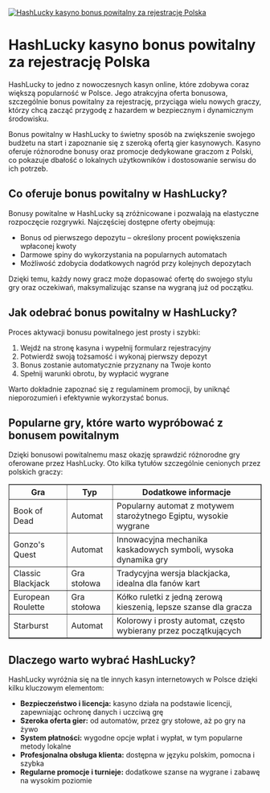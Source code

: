 [![HashLucky kasyno bonus powitalny za rejestrację Polska](https://123-caf.pages.dev/gitsignup.png)](https://vrmoo.ru/Bt82HjjY)

<h1>HashLucky kasyno bonus powitalny za rejestrację Polska</h1> <p>HashLucky to jedno z nowoczesnych kasyn online, które zdobywa coraz większą popularność w Polsce. Jego atrakcyjna oferta bonusowa, szczególnie bonus powitalny za rejestrację, przyciąga wielu nowych graczy, którzy chcą zacząć przygodę z hazardem w bezpiecznym i dynamicznym środowisku.</p> <p>Bonus powitalny w HashLucky to świetny sposób na zwiększenie swojego budżetu na start i zapoznanie się z szeroką ofertą gier kasynowych. Kasyno oferuje różnorodne bonusy oraz promocje dedykowane graczom z Polski, co pokazuje dbałość o lokalnych użytkowników i dostosowanie serwisu do ich potrzeb.</p> <h2>Co oferuje bonus powitalny w HashLucky?</h2> <p>Bonusy powitalne w HashLucky są zróżnicowane i pozwalają na elastyczne rozpoczęcie rozgrywki. Najczęściej dostępne oferty obejmują:</p> <ul>   <li>Bonus od pierwszego depozytu – określony procent powiększenia wpłaconej kwoty</li>   <li>Darmowe spiny do wykorzystania na popularnych automatach</li>   <li>Możliwość zdobycia dodatkowych nagród przy kolejnych depozytach</li> </ul> <p>Dzięki temu, każdy nowy gracz może dopasować ofertę do swojego stylu gry oraz oczekiwań, maksymalizując szanse na wygraną już od początku.</p> <h2>Jak odebrać bonus powitalny w HashLucky?</h2> <p>Proces aktywacji bonusu powitalnego jest prosty i szybki:</p> <ol>   <li>Wejdź na stronę kasyna i wypełnij formularz rejestracyjny</li>   <li>Potwierdź swoją tożsamość i wykonaj pierwszy depozyt</li>   <li>Bonus zostanie automatycznie przyznany na Twoje konto</li>   <li>Spełnij warunki obrotu, by wypłacić wygrane</li> </ol> <p>Warto dokładnie zapoznać się z regulaminem promocji, by uniknąć nieporozumień i efektywnie wykorzystać bonus.</p> <h2>Popularne gry, które warto wypróbować z bonusem powitalnym</h2> <p>Dzięki bonusowi powitalnemu masz okazję sprawdzić różnorodne gry oferowane przez HashLucky. Oto kilka tytułów szczególnie cenionych przez polskich graczy:</p> <table border="1" cellpadding="5" cellspacing="0">   <thead>     <tr>       <th>Gra</th>       <th>Typ</th>       <th>Dodatkowe informacje</th>     </tr>   </thead>   <tbody>     <tr>       <td>Book of Dead</td>       <td>Automat</td>       <td>Popularny automat z motywem starożytnego Egiptu, wysokie wygrane</td>     </tr>     <tr>       <td>Gonzo's Quest</td>       <td>Automat</td>       <td>Innowacyjna mechanika kaskadowych symboli, wysoka dynamika gry</td>     </tr>     <tr>       <td>Classic Blackjack</td>       <td>Gra stołowa</td>       <td>Tradycyjna wersja blackjacka, idealna dla fanów kart</td>     </tr>     <tr>       <td>European Roulette</td>       <td>Gra stołowa</td>       <td>Kółko ruletki z jedną zerową kieszenią, lepsze szanse dla gracza</td>     </tr>     <tr>       <td>Starburst</td>       <td>Automat</td>       <td>Kolorowy i prosty automat, często wybierany przez początkujących</td>     </tr>   </tbody> </table> <h2>Dlaczego warto wybrać HashLucky?</h2> <p>HashLucky wyróżnia się na tle innych kasyn internetowych w Polsce dzięki kilku kluczowym elementom:</p> <ul>   <li><strong>Bezpieczeństwo i licencja:</strong> kasyno działa na podstawie licencji, zapewniając ochronę danych i uczciwą grę</li>   <li><strong>Szeroka oferta gier:</strong> od automatów, przez gry stołowe, aż po gry na żywo</li>   <li><strong>System płatności:</strong> wygodne opcje wpłat i wypłat, w tym popularne metody lokalne</li>   <li><strong>Profesjonalna obsługa klienta:</strong> dostępna w języku polskim, pomocna i szybka</li>   <li><strong>Regularne promocje i turnieje:</strong> dodatkowe szanse na wygrane i zabawę na wysokim poziomie</li> </ul>